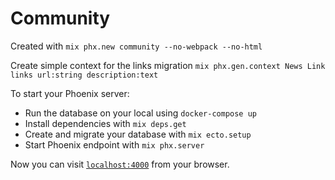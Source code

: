 # Community

Created with `mix phx.new community --no-webpack --no-html`

Create simple context for the links migration `mix phx.gen.context News Link links url:string description:text`


To start your Phoenix server:
  * Run the database on your local using `docker-compose up`
  * Install dependencies with `mix deps.get`
  * Create and migrate your database with `mix ecto.setup`
  * Start Phoenix endpoint with `mix phx.server`

Now you can visit [`localhost:4000`](http://localhost:4000) from your browser.

